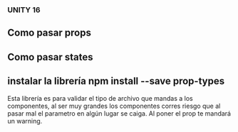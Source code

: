 ### UNITY 16

## Como pasar props
## Como pasar states 
## instalar la librería npm install --save prop-types
Esta librería es para validar el tipo de archivo que mandas a los componentes, al ser muy grandes los componentes corres riesgo que al pasar mal el parametro en algún lugar se caiga. Al poner el prop te mandará un warning.